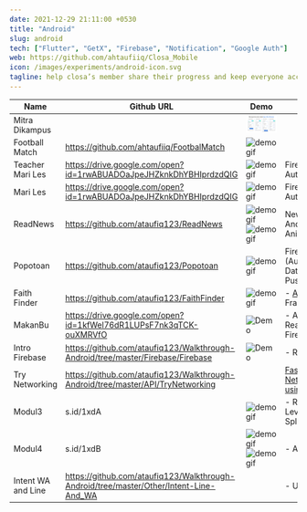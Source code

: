 ```yaml
---
date: 2021-12-29 21:11:00 +0530
title: "Android"
slug: android
tech: ["Flutter", "GetX", "Firebase", "Notification", "Google Auth"]
web: https://github.com/ahtaufiiq/Closa_Mobile
icon: /images/experiments/android-icon.svg
tagline: help closa’s member share their progress and keep everyone accountable to work towards their goals
---
```


| Name               | Github URL                                                                             | Demo                                                                                                                                                                                                   | Built With                                                                                                                                                                               |
| ------------------ | -------------------------------------------------------------------------------------- | ------------------------------------------------------------------------------------------------------------------------------------------------------------------------------------------------------ | ---------------------------------------------------------------------------------------------------------------------------------------------------------------------------------------- |
| Mitra Dikampus     |                                                                                        | ![mitraDikampus](https://github.com/ahtaufiiq/Portfolio-Android/blob/master/Mitra%20Dikampus.png)                                                                                                      |
| Football Match     | https://github.com/ahtaufiiq/FootbalMatch                                              | ![demogif](https://github.com/ataufiq123/FootbalMatch/blob/master/demoFootballMatch.gif)                                                                                                               |
| Teacher Mari Les   | https://drive.google.com/open?id=1rwABUADOaJpeJHZknkDhYBHIprdzdQIG                     | ![demogif](https://github.com/ataufiq123/Walkthrough-Android/blob/master/Teacher.gif)                                                                                                                  | Firebase (Firestore, Authentication)                                                                                                                                                     |
| Mari Les           | https://drive.google.com/open?id=1rwABUADOaJpeJHZknkDhYBHIprdzdQIG                     | ![demogif](https://github.com/ataufiq123/Walkthrough-Android/blob/master/MariLes.gif)                                                                                                                  | Firebase (Firestore, Authentication)                                                                                                                                                     |
| ReadNews           | https://github.com/ataufiq123/ReadNews                                                 | ![demogif](https://github.com/ataufiq123/ReadNews/blob/master/mainDemo.gif) ![demogif](https://github.com/ataufiq123/ReadNews/blob/master/searchDemo.gif)                                              | Newsapi.org, Fast Android Networking, Animation                                                                                                                                          |
| Popotoan           | https://github.com/ataufiq123/Popotoan                                                 | ![demogif](https://github.com/ataufiq123/Popotoan/blob/master/PORTOFOLIO.png)                                                                                                                          | Firebase (Authentication,Realtime Database, Storage, Push Notification)                                                                                                                  |
| Faith Finder       | https://github.com/ataufiq123/FaithFinder                                              | ![demogif](https://github.com/ataufiq123/FaithFinder/blob/master/app.gif)                                                                                                                              | - [API Google Maps](https://developers.google.com/places/web-service/supported_types?hl=id) - Fragment - SQLite                                                                          |
| MakanBu            | https://drive.google.com/open?id=1kfWel76dR1LUPsF7nk3qTCK-ouXMRVfO                     | ![Demo](https://github.com/ataufiq123/Walkthrough-Android/blob/master/Project/Makanbu/2.png)                                                                                                           | - Authentication and Realtime Database from Firebase                                                                                                                                     |
| Intro Firebase     | https://github.com/ataufiq123/Walkthrough-Android/tree/master/Firebase/Firebase        | ![Demo](https://github.com/ataufiq123/Walkthrough-Android/blob/master/Firebase/Firebase/Firebase.gif)                                                                                                  | - RealTime Database                                                                                                                                                                      |
| Try Networking     | https://github.com/ataufiq123/Walkthrough-Android/tree/master/API/TryNetworking        |                                                                                                                                                                                                        | [Fast Android Networking](https://github.com/amitshekhariitbhu/Fast-Android-Networking) and [My API using CI](https://github.com/ataufiq123/Walkthrough-Android/tree/master/API/rest_ci) |
| Modul3             | s.id/1xdA                                                                              | ![demogif](https://github.com/ataufiq123/AHMAD-TAUFIQ-HIDAYAT_1202152178_Modul3/blob/master/app1.gif)                                                                                                  | - RecylerView - LevelListDrawable - SplashScreen                                                                                                                                         |
| Modul4             | s.id/1xdB                                                                              | ![demogif](https://github.com/ataufiq123/AHMADTAUFIQHIDAYAT_1202152178_MODUL4/blob/master/app1.gif)![demogif](https://github.com/ataufiq123/AHMADTAUFIQHIDAYAT_1202152178_MODUL4/blob/master/app2.gif) | - Asyntask                                                                                                                                                                               |
| Intent WA and Line | https://github.com/ataufiq123/Walkthrough-Android/tree/master/Other/Intent-Line-And_WA |                                                                                                                                                                                                        | - URL Line and Api WA                                                                                                                                                                    |
